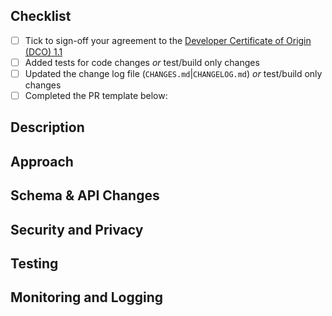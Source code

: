 <!--
Thanks for your hard work, please ensure all items are complete before opening.
-->
## Checklist

- [ ] Tick to sign-off your agreement to the [Developer Certificate of Origin (DCO) 1.1](../blob/master/DCO1.1.txt)
- [ ] Added tests for code changes _or_ test/build only changes
- [ ] Updated the change log file (`CHANGES.md`|`CHANGELOG.md`) _or_ test/build only changes
- [ ] Completed the PR template below:

## Description
<!--
Provide a short description; saving the detail for the `Approach` section

Also EITHER:
Link to issue this PR is resolving, use the Fixes #nnn form so that the
issue closes automatically when the PR merges e.g.:

Fixes #23

OR

For PRs without an associated issue and/or test/build issues

### 1. Steps to reproduce and the simplest code sample possible to demonstrate the issue
### 2. What you expected to happen
### 3. What actually happened
-->

## Approach

<!--
Be brief: which component(s) of the code base does the fix focus on.

A place to note whether the part of the code base that is being worked is
particularly sensitive.
-->

## Schema & API Changes

<!--
EITHER:

- "No change"

OR

For public API (as opposed to internal) changes

- "Fixing bug in API, will change x in such-and-such way"
-->

## Security and Privacy

<!--
EITHER:

- "No change"

OR

"Making changes in e.g. auth|https|encryption|io
need to be careful about..."

-->

## Testing

<!--
EITHER:

- Added new tests:
    - test x
    - test y
    - test z

OR

- Modified existing tests because ...

OR

- N/A build or packaging only changes

OR

In exceptional circumstances there may be a good reason we can't add automated
tests, for example if a specific device is required to reproduce a problem.

- No new tests because...
-->

## Monitoring and Logging
<!--
EITHER:

- "No change"

OR

- "Added new log line X..."
-->
